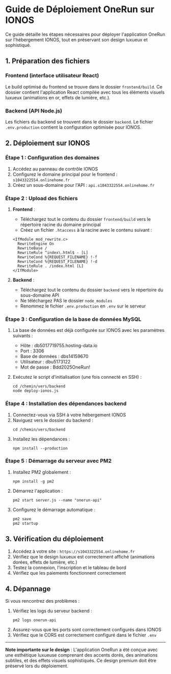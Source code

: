 # Guide de Déploiement OneRun sur IONOS

Ce guide détaille les étapes nécessaires pour déployer l'application OneRun sur l'hébergement IONOS, tout en préservant son design luxueux et sophistiqué.

## 1. Préparation des fichiers

### Frontend (interface utilisateur React)
Le build optimisé du frontend se trouve dans le dossier `frontend/build`. Ce dossier contient l'application React compilée avec tous les éléments visuels luxueux (animations en or, effets de lumière, etc.).

### Backend (API Node.js)
Les fichiers du backend se trouvent dans le dossier `backend`. Le fichier `.env.production` contient la configuration optimisée pour IONOS.

## 2. Déploiement sur IONOS

### Étape 1 : Configuration des domaines
1. Accédez au panneau de contrôle IONOS
2. Configurez le domaine principal pour le frontend : `s1043322554.onlinehome.fr`
3. Créez un sous-domaine pour l'API : `api.s1043322554.onlinehome.fr`

### Étape 2 : Upload des fichiers
1. **Frontend** :
   - Téléchargez tout le contenu du dossier `frontend/build` vers le répertoire racine du domaine principal
   - Créez un fichier `.htaccess` à la racine avec le contenu suivant :
   ```
   <IfModule mod_rewrite.c>
     RewriteEngine On
     RewriteBase /
     RewriteRule ^index\.html$ - [L]
     RewriteCond %{REQUEST_FILENAME} !-f
     RewriteCond %{REQUEST_FILENAME} !-d
     RewriteRule . /index.html [L]
   </IfModule>
   ```

2. **Backend** :
   - Téléchargez tout le contenu du dossier `backend` vers le répertoire du sous-domaine API
   - Ne téléchargez PAS le dossier `node_modules`
   - Renommez le fichier `.env.production` en `.env` sur le serveur

### Étape 3 : Configuration de la base de données MySQL
1. La base de données est déjà configurée sur IONOS avec les paramètres suivants :
   - Hôte : db5017719755.hosting-data.io
   - Port : 3306
   - Base de données : dbs14159670
   - Utilisateur : dbu5173122
   - Mot de passe : Bdd2025OneRun!

2. Exécutez le script d'initialisation (une fois connecté en SSH) :
   ```
   cd /chemin/vers/backend
   node deploy-ionos.js
   ```

### Étape 4 : Installation des dépendances backend
1. Connectez-vous via SSH à votre hébergement IONOS
2. Naviguez vers le dossier du backend :
   ```
   cd /chemin/vers/backend
   ```
3. Installez les dépendances :
   ```
   npm install --production
   ```

### Étape 5 : Démarrage du serveur avec PM2
1. Installez PM2 globalement :
   ```
   npm install -g pm2
   ```
2. Démarrez l'application :
   ```
   pm2 start server.js --name "onerun-api"
   ```
3. Configurez le démarrage automatique :
   ```
   pm2 save
   pm2 startup
   ```

## 3. Vérification du déploiement

1. Accédez à votre site : `https://s1043322554.onlinehome.fr`
2. Vérifiez que le design luxueux est correctement affiché (animations dorées, effets de lumière, etc.)
3. Testez la connexion, l'inscription et le tableau de bord
4. Vérifiez que les paiements fonctionnent correctement

## 4. Dépannage

Si vous rencontrez des problèmes :

1. Vérifiez les logs du serveur backend :
   ```
   pm2 logs onerun-api
   ```
2. Assurez-vous que les ports sont correctement configurés dans IONOS
3. Vérifiez que le CORS est correctement configuré dans le fichier `.env`

---

**Note importante sur le design** : L'application OneRun a été conçue avec une esthétique luxueuse comprenant des accents dorés, des animations subtiles, et des effets visuels sophistiqués. Ce design premium doit être préservé lors du déploiement.
